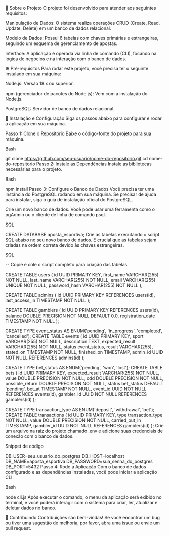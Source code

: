 📝 Sobre o Projeto
O projeto foi desenvolvido para atender aos seguintes requisitos:

Manipulação de Dados: O sistema realiza operações CRUD (Create, Read, Update, Delete) em um banco de dados relacional.

Modelo de Dados: Possui 6 tabelas com chaves primárias e estrangeiras, seguindo um esquema de gerenciamento de apostas.

Interface: A aplicação é operada via linha de comando (CLI), focando na lógica de negócios e na interação com o banco de dados.

⚙️ Pré-requisitos
Para rodar este projeto, você precisa ter o seguinte instalado em sua máquina:

Node.js: Versão 18.x ou superior.

npm (gerenciador de pacotes do Node.js): Vem com a instalação do Node.js.

PostgreSQL: Servidor de banco de dados relacional.

🚀 Instalação e Configuração
Siga os passos abaixo para configurar e rodar a aplicação em sua máquina.

Passo 1: Clone o Repositório
Baixe o código-fonte do projeto para sua máquina.

Bash

git clone https://github.com/seu-usuario/nome-do-repositorio.git
cd nome-do-repositorio
Passo 2: Instale as Dependências
Instale as bibliotecas necessárias para o projeto.

Bash

npm install
Passo 3: Configure o Banco de Dados
Você precisa ter uma instância do PostgreSQL rodando em sua máquina. Se precisar de ajuda para instalar, siga o guia de instalação oficial do PostgreSQL.

Crie um novo banco de dados. Você pode usar uma ferramenta como o pgAdmin ou o cliente de linha de comando psql.

SQL

CREATE DATABASE aposta_esportiva;
Crie as tabelas executando o script SQL abaixo no seu novo banco de dados. É crucial que as tabelas sejam criadas na ordem correta devido às chaves estrangeiras.

SQL

-- Copie e cole o script completo para criação das tabelas

CREATE TABLE users (
  id UUID PRIMARY KEY,
  first_name VARCHAR(255) NOT NULL,
  last_name VARCHAR(255) NOT NULL,
  email VARCHAR(255) UNIQUE NOT NULL,
  password_hash VARCHAR(255) NOT NULL
);

CREATE TABLE admins (
  id UUID PRIMARY KEY REFERENCES users(id),
  last_access_in TIMESTAMP NOT NULL
);

CREATE TABLE gamblers (
  id UUID PRIMARY KEY REFERENCES users(id),
  balance DOUBLE PRECISION NOT NULL DEFAULT 0.0,
  registration_date TIMESTAMP NOT NULL
);

CREATE TYPE event_status AS ENUM('pending', 'in_progress', 'completed', 'cancelled');
CREATE TABLE events (
  id UUID PRIMARY KEY,
  sport VARCHAR(255) NOT NULL,
  description TEXT,
  expected_result VARCHAR(255) NOT NULL,
  status event_status,
  result VARCHAR(255),
  stated_on TIMESTAMP NOT NULL,
  finished_on TIMESTAMP,
  admin_id UUID NOT NULL REFERENCES admins(id)
);

CREATE TYPE bet_status AS ENUM('pending', 'won', 'lost');
CREATE TABLE bets (
  id UUID PRIMARY KEY,
  expected_result VARCHAR(255) NOT NULL,
  value DOUBLE PRECISION NOT NULL,
  odd DOUBLE PRECISION NOT NULL,
  possible_return DOUBLE PRECISION NOT NULL,
  status bet_status DEFAULT 'pending',
  bet_at TIMESTAMP NOT NULL,
  event_id UUID NOT NULL REFERENCES events(id),
  gambler_id UUID NOT NULL REFERENCES gamblers(id)
);

CREATE TYPE transaction_type AS ENUM('deposit', 'withdrawal', 'bet');
CREATE TABLE transactions (
  id UUID PRIMARY KEY,
  type transaction_type NOT NULL,
  value DOUBLE PRECISION NOT NULL,
  carried_out_in TIMESTAMP,
  gambler_id UUID NOT NULL REFERENCES gamblers(id)
);
Crie um arquivo na raiz do projeto chamado .env e adicione suas credenciais de conexão com o banco de dados.

Snippet de código

DB_USER=seu_usuario_do_postgres
DB_HOST=localhost
DB_NAME=aposta_esportiva
DB_PASSWORD=sua_senha_do_postgres
DB_PORT=5432
Passo 4: Rode a Aplicação
Com o banco de dados configurado e as dependências instaladas, você pode iniciar a aplicação CLI.

Bash

node cli.js
Após executar o comando, o menu da aplicação será exibido no terminal, e você poderá interagir com o sistema para criar, ler, atualizar e deletar dados no banco.

🤝 Contribuindo
Contribuições são bem-vindas! Se você encontrar um bug ou tiver uma sugestão de melhoria, por favor, abra uma issue ou envie um pull request.
